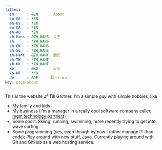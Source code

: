 ```yaml
---
titles:
  en      : &EN       About
  en-GB   : *EN
  en-US   : *EN
  en-CA   : *EN
  en-AU   : *EN
  zh-Hans : &ZH_HANS  关于
  zh      : *ZH_HANS
  zh-CN   : *ZH_HANS
  zh-SG   : *ZH_HANS
  zh-Hant : &ZH_HANT  關於
  zh-TW   : *ZH_HANT
  zh-HK   : *ZH_HANT
  ko      : &KO       소개
  ko-KR   : *KO
  de	  : &DE      Über mich
key: page-about
---
```


This is the website of Till Gartner. I'm a simple guy with simple hobbies, like

- My family and kids
- My business (I'm a manager in a really cool software company called [mgm technology partners](http://mgm-tp.com))
- Some sport: Skiing, running, swimming, more recently trying to get into wave surfing.
- Some programming (yes, even though by now I rather manage IT than code): Play around with new stuff, Java. Currently playing around with Git and GitHub as a web hosting service.

